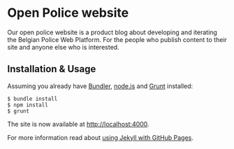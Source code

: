 # Open Police website
Our open police website is a product blog about developing and iterating the Belgian Police Web Platform. For the people who publish content to their site and anyone else who is interested.

## Installation & Usage
Assuming you already have [Bundler](http://bundler.io/), [node.js](http://nodejs.org/) and [Grunt](http://gruntjs.com/) installed:

    $ bundle install
    $ npm install
    $ grunt

The site is now available at [http://localhost:4000](http://localhost:4000).

For more information read about [using Jekyll with GitHub Pages](https://help.github.com/articles/using-jekyll-with-pages).
